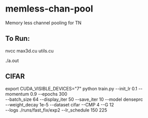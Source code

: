 # memless-chan-pool
Memory less channel pooling for TN

## To Run: 

nvcc max3d.cu utils.cu

 
./a.out

## CIFAR
export CUDA_VISIBLE_DEVICES="7"
python train.py --init_lr 0.1 --momentum 0.9 --epochs 300 \
--batch_size 64 --display_iter 50 --save_iter 10 --model denseprc \
--weight_decay 1e-5 --dataset cifar --CMP 4 --G 12 \
--logs ./runs/fast_fix/exp2 --lr_schedule 150 225
